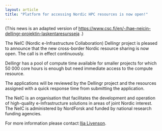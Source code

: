 ```yaml
---
layout: article
title: "Platform for accessing Nordic HPC resources is now open!"
---
```


(This news is an adapted version of https://www.csc.fi/en/-/hae-neicin-dellingr-projektin-laskentaresursseja .)

The NeIC (Nordic e-Infrastructure Collaboration) Dellingr project is pleased to announce that the new cross-border Nordic resource sharing is now open. The call is in effect continuously.

Dellingr has a pool of compute time available for smaller projects for which 50 000 core hours is enough but need immediate access to the compute resource.

The applications will be reviewed by the Dellingr project and the resources assigned with a quick response time from submitting the application.

The NeIC is an organisation that facilitates the development and operation of high-quality e-Infrastructure solutions in areas of joint Nordic interest. The NeIC is administered by NordForsk and funded by national research funding agencies.

For more information please contact <a href="mailto:ilja.livenson@ut.ee">Ilja Livenson</a>.
